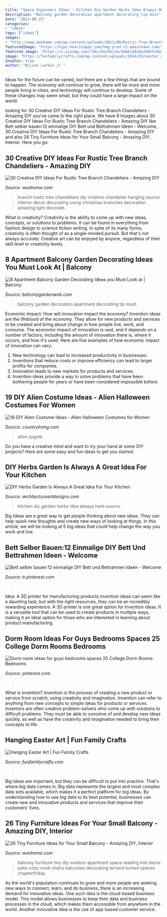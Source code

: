 ```yaml
---
title: "Space Engineers Ideen - Kitchen Diy Garden Herbs Idea Always Herb Source"
description: "Balcony garden decoration apartment decorating tip must"
date: "2023-09-23"
categories:
- "ideas"
tags: ["ideas"]
images:
- "http://www.woohome.com/wp-content/uploads/2013/09/Rustic-Tree-Branch-Chandeliers-9.jpg"
featuredImage: "https://hips.hearstapps.com/hmg-prod.s3.amazonaws.com/images/image1-1564140299.jpeg?crop=1xw:1xh;center,top&amp;resize=480:*"
featured_image: "https://i.pinimg.com/736x/9a/66/2a/9a662a8ada34055c8af64ef0d32b0f88.jpg"
image: "https://funfamilycrafts.com/wp-content/uploads/2014/03/easter_art.jpg"
ShowToc: true
author: "Wilson Larkin Jr."
---
```



Ideas for the future can be varied, but there are a few things that are bound to happen. The economy will continue to grow, there will be more and more people living in cities, and technology will continue to develop. Some of these changes may seem small, but they could have a large impact on the world.

	

		
looking for 30 Creative DIY Ideas For Rustic Tree Branch Chandeliers - Amazing DIY you've came to the right place. We have 8 Images about 30 Creative DIY Ideas For Rustic Tree Branch Chandeliers - Amazing DIY like Bett selber bauen:12 einmalige DIY Bett und Bettrahmen Ideen - Welcome, 30 Creative DIY Ideas For Rustic Tree Branch Chandeliers - Amazing DIY and also 26 Tiny Furniture Ideas for Your Small Balcony - Amazing DIY, Interior. Here you go:
		
    
## 30 Creative DIY Ideas For Rustic Tree Branch Chandeliers - Amazing DIY

<img loading=lazy src="http://www.woohome.com/wp-content/uploads/2013/09/Rustic-Tree-Branch-Chandeliers-9.jpg" onerror="this.onerror=null;this.src='https://tse3.mm.bing.net/th?id=OIP.N9Kl18-1kUxB_Mk59fGshQHaJ4&amp;pid=15.1';" alt="30 Creative DIY Ideas For Rustic Tree Branch Chandeliers - Amazing DIY">

_Source: woohome.com_

>branch rustic tree chandeliers diy creative chandelier hanging source interior decor decorating using christmas branches decoration amazing light decorate. 

	

What is creativity?
Creativity is the ability to come up with new ideas, concepts, or solutions to problems. It can be found in everything from fashion design to science fiction writing. In spite of its many forms, creativity is often thought of as a single-minded pursuit. But that's not always accurate. Creative art can be enjoyed by anyone, regardless of their skill level or creativity levels.

    
## 8 Apartment Balcony Garden Decorating Ideas You Must Look At | Balcony

<img loading=lazy src="http://balconygardenweb.com/wp-content/uploads/2015/12/balcony-garden-decoration_mini.jpg" onerror="this.onerror=null;this.src='https://tse3.mm.bing.net/th?id=OIP.vyErwTKw9BZ3JLh36hoQzwHaLH&amp;pid=15.1';" alt="8 Apartment Balcony Garden Decorating Ideas you Must Look at | Balcony">

_Source: balconygardenweb.com_

>balcony garden decoration apartment decorating tip must. 

	

Economic Impact: How will innovation impact the economy?
Invention ideas are the lifeblood of the economy. They allow for new products and services to be created and bring about change in how people live, work, and consume. The economic impact of innovation is vast, and it depends on a number of factors, including the amount of innovation there is, where it occurs, and how it's used. Here are five examples of how economic impact of innovation can vary: 
1. New technology can lead to increased productivity in businesses. 
2. Inventions that reduce costs or improve efficiency can lead to larger profits for companies. 
3. Innovation leads to new markets for products and services. 
4. Invention ideas provide a way to solve problems that have been bothering people for years or have been considered impossible before. 

    
## 19 DIY Alien Costume Ideas - Alien Halloween Costumes For Women

<img loading=lazy src="https://hips.hearstapps.com/hmg-prod.s3.amazonaws.com/images/image1-1564140299.jpeg?crop=1xw:1xh;center,top&amp;resize=480:*" onerror="this.onerror=null;this.src='https://tse2.mm.bing.net/th?id=OIP.vS1jSSMJBG8NtUToSbcyfAHaK5&amp;pid=15.1';" alt="19 DIY Alien Costume Ideas - Alien Halloween Costumes for Women">

_Source: countryliving.com_

>alien zygote. 

	

Do you have a creative mind and want to try your hand at some DIY projects? Here are some easy and fun ideas to get you started.

    
## DIY Herbs Garden Is Always A Great Idea For Your Kitchen

<img loading=lazy src="https://www.architectureartdesigns.com/wp-content/uploads/2017/02/6-3-e1485987017198.jpg" onerror="this.onerror=null;this.src='https://tse3.mm.bing.net/th?id=OIP.WJer6sdnlceIiUW9hG9eBAHaJe&amp;pid=15.1';" alt="DIY Herbs Garden Is Always A Great Idea For Your Kitchen">

_Source: architectureartdesigns.com_

>kitchen diy garden herbs idea always herb source. 

	

Big Ideas are a great way to get people thinking about new ideas. They can help spark new thoughts and create new ways of looking at things. In this article, we will be looking at 5 big ideas that could help change the way you work and live.

    
## Bett Selber Bauen:12 Einmalige DIY Bett Und Bettrahmen Ideen - Welcome

<img loading=lazy src="https://i.pinimg.com/736x/0d/3e/08/0d3e08ff1311722ef7f847726aa61f54.jpg" onerror="this.onerror=null;this.src='https://tse4.mm.bing.net/th?id=OIP.48eibwCkbDVe7TxA5HpfHgHaIG&amp;pid=15.1';" alt="Bett selber bauen:12 einmalige DIY Bett und Bettrahmen Ideen - Welcome">

_Source: tr.pinterest.com_

>. 

	

Idea: A 3D printer for manufacturing products
Invention ideas can seem like a daunting task, but with the right resources, they can be an incredibly rewarding experience. A 3D printer is one great option for Invention ideas. It is a versatile tool that can be used to create products in multiple ways, making it an ideal option for those who are interested in learning about product manufacturing.

    
## Dorm Room Ideas For Guys Bedrooms Spaces 25 College Dorm Rooms Bedrooms

<img loading=lazy src="https://i.pinimg.com/736x/9a/66/2a/9a662a8ada34055c8af64ef0d32b0f88.jpg" onerror="this.onerror=null;this.src='https://tse3.mm.bing.net/th?id=OIP.FynKu93eQ35B6J0ey0w3igHaJ3&amp;pid=15.1';" alt="Dorm room ideas for guys bedrooms spaces 25 College Dorm Rooms Bedrooms">

_Source: pinterest.com_

>. 

	

What is invention?
Invention is the process of creating a new product or service from scratch, using creativity and imagination. Invention can refer to anything from new concepts to simple ideas for products or services. Inventors are often creative problem-solvers who come up with solutions to difficult problems. They must be able to conceive of and develop new ideas quickly, as well as have the creativity and imagination needed to bring their concepts to life.

    
## Hanging Easter Art | Fun Family Crafts

<img loading=lazy src="https://funfamilycrafts.com/wp-content/uploads/2014/03/easter_art.jpg" onerror="this.onerror=null;this.src='https://tse3.mm.bing.net/th?id=OIP.NKrgiQfin70w_bY9NPAMLAHaJ4&amp;pid=15.1';" alt="Hanging Easter Art | Fun Family Crafts">

_Source: funfamilycrafts.com_

>. 

	

Big ideas are important, but they can be difficult to put into practice. That's where big data comes in. Big data represents the largest and most complex data sets available, which makes it a perfect platform for big ideas. By understanding how to use big data to its best potential, businesses can create new and innovative products and services that improve their customers' lives.

    
## 26 Tiny Furniture Ideas For Your Small Balcony - Amazing DIY, Interior

<img loading=lazy src="http://www.woohome.com/wp-content/uploads/2016/01/tiny-balcony-furniture-4-2.jpg" onerror="this.onerror=null;this.src='https://tse4.mm.bing.net/th?id=OIP.BCTUa_-MSez0y-1KhGGlOQHaL0&amp;pid=15.1';" alt="26 Tiny Furniture Ideas for Your Small Balcony - Amazing DIY, Interior">

_Source: woohome.com_

>balcony furniture tiny diy outdoor apartment space reading into decor patio cozy nook chairs balconies decorating terrace turned spaces chapterfriday. 

	

As the world's population continues to grow and more people are seeking new ways to connect, learn, and do business, there is an increasing demand for innovative ideas. One such idea is the cloud-based business model. This model allows businesses to keep their data and business processes in the cloud, which makes them accessible from anywhere in the world. Another innovative idea is the use of app-based customer service.

